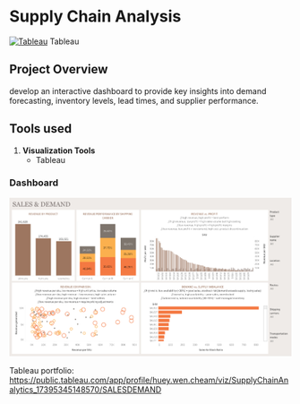 # Supply Chain Analysis
[![Tableau](https://img.shields.io/badge/Tableau-E97627?style=for-the-badge&logo=tableau&logoColor=white)](https://www.tableau.com) Tableau

## Project Overview
develop an interactive dashboard to provide key insights into demand forecasting, inventory levels, lead times, and supplier performance.

## Tools used 
1. **Visualization Tools**
   - Tableau

### Dashboard
![Image](https://github.com/hueyywennn/project10/blob/main/SALES%20%26%20DEMAND.png)

Tableau portfolio: https://public.tableau.com/app/profile/huey.wen.cheam/viz/SupplyChainAnalytics_17395345148570/SALESDEMAND
